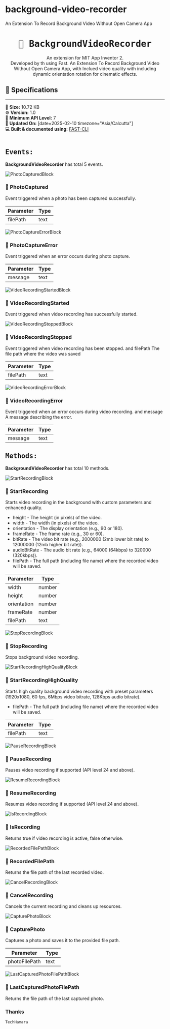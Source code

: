 # background-video-recorder
An Extension To Record Background Video Without Open Camera App

<div align="center">
<h1><kbd>🧩 BackgroundVideoRecorder</kbd></h1>
An extension for MIT App Inventor 2.<br>
Developed by th using Fast. An Extension To Record Background Video Without Open Camera App, with Inclued video quality with including dynamic orientation rotation for cinematic effects.
</div>

## 📝 Specifications
* **
💾 **Size:** 10.72 KB<br>
⚙️ **Version:** 1.0<br>
📱 **Minimum API Level:** 7<br>
📅 **Updated On:** [date=2025-02-10 timezone="Asia/Calcutta"]<br>
💻 **Built & documented using:** [FAST-CLI](https://community.appinventor.mit.edu/t/fast-an-efficient-way-to-build-extensions/129103?u=jewel)<br><br>

## <kbd>Events:</kbd>
**BackgroundVideoRecorder** has total 5 events.

![PhotoCapturedBlock](https://github.com/user-attachments/assets/cb05c6c7-a1a3-4df2-954b-66ad8aa38b1d)
### 💛 PhotoCaptured
Event triggered when a photo has been captured successfully.

| Parameter | Type
| - | - |
| filePath | text

![PhotoCaptureErrorBlock](https://github.com/user-attachments/assets/e687b4e6-1708-418f-b11c-20421999ab25)
### 💛 PhotoCaptureError
Event triggered when an error occurs during photo capture.

| Parameter | Type
| - | - |
| message | text


![VideoRecordingStartedBlock](https://github.com/user-attachments/assets/1f29e74c-3018-47d3-8977-2fffb5cc748b)
### 💛 VideoRecordingStarted
Event triggered when video recording has successfully started.

![VideoRecordingStoppedBlock](https://github.com/user-attachments/assets/6ebaf2ba-ef30-4e7b-9b70-c615f8bf6457)
### 💛 VideoRecordingStopped
Event triggered when video recording has been stopped. and filePath The file path where the video was saved

| Parameter | Type
| - | - |
| filePath | text

![VideoRecordingErrorBlock](https://github.com/user-attachments/assets/a2da05e6-b850-460e-80b3-e7c9597ea1ae)
### 💛 VideoRecordingError
Event triggered when an error occurs during video recording. and message A message describing the error.

| Parameter | Type
| - | - |
| message | text

## <kbd>Methods:</kbd>
**BackgroundVideoRecorder** has total 10 methods.

![StartRecordingBlock](https://github.com/user-attachments/assets/1a79209b-d404-492c-b7a1-2659a1641d46)
### 💜 StartRecording
Starts video recording in the background with custom parameters and enhanced quality.
* height - The height (in pixels) of the video.
* width - The width (in pixels) of the video.
* orientation - The display orientation (e.g., 90 or 180).
* frameRate - The frame rate (e.g., 30 or 60).
* bitRate - The video bit rate (e.g., 2000000 (2mb lower bit rate) to 12000000 (12mb higher bit rate)).
* audioBitRate - The audio bit rate (e.g., 64000 (64kbps) to 320000 (320kbps)).
* filePath - The full path (including file name) where the recorded video will be saved.

| Parameter | Type
| - | - |
| width | number
| height | number
| orientation | number
| frameRate | number
| filePath | text

![StopRecordingBlock](https://github.com/user-attachments/assets/f7acd3b2-f391-47a7-bc7d-d7dce83a701c)
### 💜 StopRecording
Stops background video recording.

![StartRecordingHighQualityBlock](https://github.com/user-attachments/assets/b280c4a7-742b-4575-977d-2f867c83cf7a)
### 💜 StartRecordingHighQuality
Starts high quality background video recording with preset parameters (1920x1080, 60 fps, 6Mbps video bitrate, 128Kbps audio bitrate).
* filePath - The full path (including file name) where the recorded video will be saved.

| Parameter | Type
| - | - |
| filePath | text

![PauseRecordingBlock](https://github.com/user-attachments/assets/8c802792-ddc7-4519-9c84-f6c074bbbe6f)
### 💜 PauseRecording
Pauses video recording if supported (API level 24 and above).

![ResumeRecordingBlock](https://github.com/user-attachments/assets/009ec2cb-0129-408a-a196-4736713962df)
### 💜 ResumeRecording
Resumes video recording if supported (API level 24 and above).

![IsRecordingBlock](https://github.com/user-attachments/assets/1b99da9c-bd0b-4e95-a095-5afd2017702f)
### 💜 IsRecording
Returns true if video recording is active, false otherwise.

![RecordedFilePathBlock](https://github.com/user-attachments/assets/198ffb89-a6af-4aae-b2d2-88ae56d54582)
### 💜 RecordedFilePath
Returns the file path of the last recorded video.

![CancelRecordingBlock](https://github.com/user-attachments/assets/c8170de1-9762-4eef-9bc6-ea6067939f98)
### 💜 CancelRecording
Cancels the current recording and cleans up resources.

![CapturePhotoBlock](https://github.com/user-attachments/assets/5309321a-d4cd-452f-b155-33935981286a)
### 💜 CapturePhoto
Captures a photo and saves it to the provided file path.

| Parameter | Type
| - | - |
| photoFilePath | text

![LastCapturedPhotoFilePathBlock](https://github.com/user-attachments/assets/788450e3-f644-4366-a59c-8d0b73caf788)
### 💜 LastCapturedPhotoFilePath
Returns the file path of the last captured photo.

### Thanks
    TechHamara

